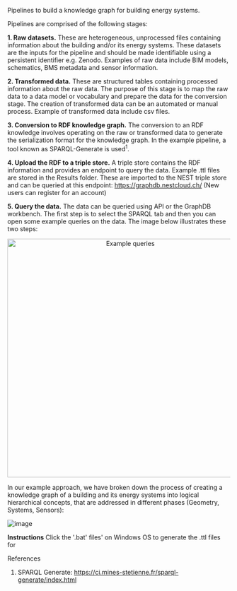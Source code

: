 Pipelines to build a knowledge graph for building energy systems. 

Pipelines are comprised of the following stages:

**1. Raw datasets.** These are heterogeneous, unprocessed files containing information about the building and/or its energy systems. These datasets are the inputs for the pipeline and should be made identifiable using a persistent identifier e.g. Zenodo. Examples of raw data include BIM models, schematics, BMS metadata and sensor information. 

**2. Transformed data.** These are structured tables containing processed information about the raw data. The purpose of this stage is to map the raw data to a data model or vocabulary and prepare the data for the conversion stage. The creation of transformed data can be an automated or manual process. Example of transformed data include csv files. 

**3. Conversion to RDF knowledge graph.** The conversion to an RDF knowledge involves operating on the raw or transformed data to generate the serialization format for the knowledge graph. In the example pipeline, a tool known as SPARQL-Generate is used<sup>1</sup>. 

**4. Upload the RDF to a triple store.** A triple store contains the RDF information and provides an endpoint to query the data.  Example .ttl files are stored in the Results folder. These are imported to the NEST triple store and can be queried at this endpoint: https://graphdb.nestcloud.ch/ (New users can register for an account)

**5. Query the data.** The data can be queried using API or the GraphDB workbench. The first step is to select the SPARQL tab and then you can open some example queries on the data. The image below illustrates these two steps:  

<p align="center">
<img width="540" alt="Example queries" src="https://user-images.githubusercontent.com/36200412/229340538-42121202-1aec-4a82-bd8b-a9ca51dac85d.png">
</p>

In our example approach, we have broken down the process of creating a knowledge graph of a building and its energy systems into logical hierarchical concepts, that are addressed in different phases (Geometry, Systems, Sensors): 


![image](https://user-images.githubusercontent.com/36200412/223693214-6b730ec7-550c-4f73-988f-7b0a316312dd.png)


**Instructions** 
Click the '.bat' files' on Windows OS to generate the .ttl files for  

References
1.	SPARQL Generate: https://ci.mines-stetienne.fr/sparql-generate/index.html
